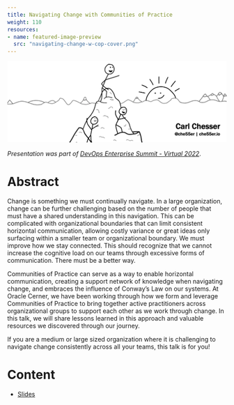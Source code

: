 ```yaml
---
title: Navigating Change with Communities of Practice
weight: 110
resources:
- name: featured-image-preview
  src: "navigating-change-w-cop-cover.png"
---
```


![](navigating-change-w-cop.png)

_Presentation was part of [DevOps Enterprise Summit - Virtual 2022](https://doesus2022.sched.com/)_.

# Abstract

Change is something we must continually navigate. In a large organization, change can be further challenging based on the number of people that must have a shared understanding in this navigation. This can be complicated with organizational boundaries that can limit consistent horizontal communication, allowing costly variance or great ideas only surfacing within a smaller team or organizational boundary. We must improve how we stay connected. This should recognize that we cannot increase the cognitive load on our teams through excessive forms of communication. There must be a better way.

Communities of Practice can serve as a way to enable horizontal communication, creating a support network of knowledge when navigating change, and embraces the influence of Conway’s Law on our systems. At Oracle Cerner, we have been working through how we form and leverage Communities of Practice to bring together active practitioners across organizational groups to support each other as we work through change. In this talk, we will share lessons learned in this approach and valuable resources we discovered through our journey.

If you are a medium or large sized organization where it is challenging to navigate change consistently across all your teams, this talk is for you!

# Content

* [Slides](/slides/does22-navigating-change-w-communities-of-practice.pdf)
